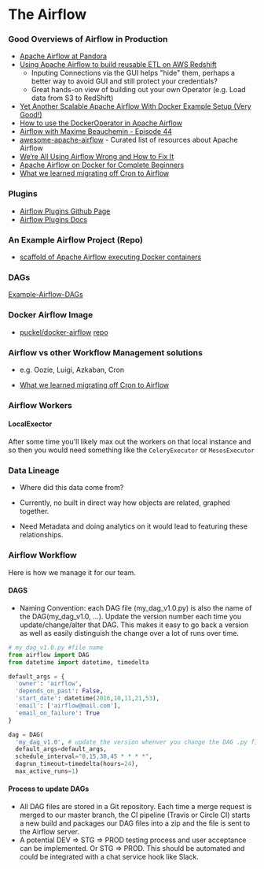 # The Airflow

### Good Overviews of Airflow in Production
- [Apache Airflow at Pandora](https://engineering.pandora.com/apache-airflow-at-pandora-1d7a844d68ee)
- [Using Apache Airflow to build reusable ETL on AWS Redshift](https://sonra.io/2018/01/01/using-apache-airflow-to-build-a-data-pipeline-on-aws/)
  - Inputing Connections via the GUI helps "hide" them, perhaps a better way to avoid GUI and still protect your credentials?
  - Great hands-on view of building out your own Operator (e.g. Load data from S3 to RedShift)
- [Yet Another Scalable Apache Airflow With Docker Example Setup (Very Good!)](https://medium.com/@tomaszdudek/yet-another-scalable-apache-airflow-with-docker-example-setup-84775af5c451)
- [How to use the DockerOperator in Apache Airflow](https://marclamberti.com/blog/how-to-use-dockeroperator-apache-airflow/)
- [Airflow with Maxime Beauchemin - Episode 44](https://www.podcastinit.com/episode-44-airflow-with-maxime-beauchemin/)
- [awesome-apache-airflow](https://github.com/jghoman/awesome-apache-airflow) - Curated list of resources about Apache Airflow
- [We’re All Using Airflow Wrong and How to Fix It](https://medium.com/bluecore-engineering/were-all-using-airflow-wrong-and-how-to-fix-it-a56f14cb0753)
- [Apache Airflow on Docker for Complete Beginners](https://medium.com/@itunpredictable/apache-airflow-on-docker-for-complete-beginners-cf76cf7b2c9a)
- [What we learned migrating off Cron to Airflow](https://medium.com/videoamp/what-we-learned-migrating-off-cron-to-airflow-b391841a0da4)


### Plugins
- [Airflow Plugins Github Page](https://github.com/airflow-plugins)
- [Airflow Plugins Docs](https://airflow.apache.org/plugins.html)

### An Example Airflow Project (Repo)
- [scaffold of Apache Airflow executing Docker containers](https://github.com/spaszek/airflow_project)

### DAGs
[Example-Airflow-DAGs](https://github.com/airflow-plugins/Example-Airflow-DAGs)

### Docker Airflow Image
- [puckel/docker-airflow](https://hub.docker.com/r/puckel/docker-airflow) [repo](https://github.com/puckel/docker-airflow)

### Airflow vs other Workflow Management solutions
- e.g. Oozie, Luigi, Azkaban, Cron

- [What we learned migrating off Cron to Airflow](https://medium.com/videoamp/what-we-learned-migrating-off-cron-to-airflow-b391841a0da4)



### Airflow Workers

#### LocalExector
After some time you'll likely max out the workers on that local instance and so then you would need something like the `CeleryExecutor` or `MesosExecutor`

### Data Lineage
- Where did this data come from?

- Currently, no built in direct way how objects are related, graphed together.
- Need Metadata and doing analytics on it would lead to featuring these relationships.




### Airflow Workflow



Here is how we manage it for our team.

#### DAGS
- Naming Convention: each DAG file (my_dag_v1.0.py) is also the name of the DAG(my_dag_v1.0, ...). Update the version number each time you update/change/alter that DAG. This makes it easy to go back a version as well as easily distinguish the change over a lot of runs over time.

```python
# my_dag_v1.0.py #file name
from airflow import DAG
from datetime import datetime, timedelta

default_args = {
  'owner': 'airflow',
  'depends_on_past': False,
  'start_date': datetime(2016,10,11,21,53),
  'email': ['airflow@mail.com'],
  'email_on_failure': True
}

dag = DAG(
  'my_dag_v1.0', # update the version whenver you change the DAG .py file
  default_args=default_args,
  schedule_interval="0,15,30,45 * * * *",
  dagrun_timeout=timedelta(hours=24),
  max_active_runs=1)

```

#### Process to update DAGs
- All DAG files are stored in a Git repository. Each time a merge request is merged to our master branch, the CI pipeline (Travis or Circle CI) starts a new build and packages our DAG files into a zip and the file is sent to the Airflow server.
- A potential DEV => STG => PROD testing process and user acceptance can be implemented. Or STG => PROD. This should be automated and could be integrated with a chat service hook like Slack.
